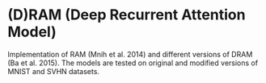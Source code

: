 # (D)RAM (Deep Recurrent Attention Model)

Implementation of RAM (Mnih et al. 2014) and different versions of DRAM (Ba et al. 2015). The models are tested on original and modified versions of MNIST and SVHN datasets.
